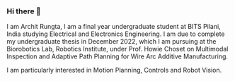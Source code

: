 ### Hi there 👋

I am Archit Rungta, I am a final year undergraduate student at BITS Pilani, India studying Electrical and Electronics Engineering. I am due to complete my undergraduate thesis in December 2022, which I am pursuing at the Biorobotics Lab, Robotics Institute, under Prof. Howie Choset on Multimodal Inspection and Adaptive Path Planning for Wire Arc Additive Manufacturing.

I am particularly interested in Motion Planning, Controls and Robot Vision.
